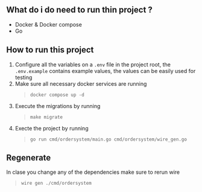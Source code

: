 ## What do i do need to run thin project ?
- Docker & Docker compose
- Go

## How to run this project 

1. Configure all the variables on a `.env` file in the project root, the `.env.example` contains example values, the values can be easily used for testing 
2. Make sure all necessary docker services are running <br>
    > `docker compose up -d`
3. Execute the migrations by running <br>
    > `make migrate`
4. Execte the project by running<br>
    > `go run cmd/ordersystem/main.go cmd/ordersystem/wire_gen.go`

## Regenerate
In clase you change any of the dependencies make sure to rerun wire
> `wire gen ./cmd/ordersystem`